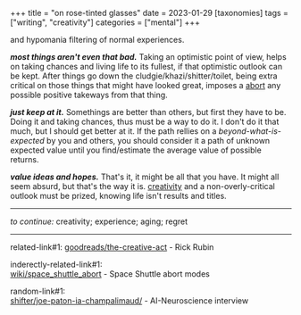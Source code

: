 +++
title = "on rose-tinted glasses"
date = 2023-01-29
[taxonomies]
tags = ["writing", "creativity"]
categories = ["mental"]
+++

and hypomania filtering of normal experiences.

<!-- more -->

***most things aren't even that bad.*** Taking an optimistic point of view,
helps on taking chances and living life to its fullest, if that optimistic
outlook can be kept. After things go down the cludgie/khazi/shitter/toilet,
being extra critical on those things that might have looked great, imposes a
[abort][ir#1] any possible positive takeways from that thing.

***just keep at it.*** Somethings are better than others, but first they have to
be. Doing it and taking chances, thus must be a way to do it. I don't do it that
much, but I should get better at it. If the path rellies on a
*beyond-what-is-expected* by you and others, you should consider it a path of
unknown expected value until you find/estimate the average value of possible
returns.

***value ideas and hopes.*** That's it, it might be all that you have. It might
all seem absurd, but that's the way it is. [creativity][r#1] and a
non-overly-critical outlook must be prized, knowing life isn't results and
titles.

---
*to continue:* creativity; experience; aging; regret

---
related-link#1: [goodreads/the-creative-act][r#1] - Rick Rubin

inderectly-related-link#1:\
[wiki/space_shuttle_abort][ir#1] - Space Shuttle abort modes

random-link#1:\
[shifter/joe-paton-ia-champalimaud/][rand#1] - AI-Neuroscience interview

[rand#1]: https://shifter.pt/2023/01/joe-paton-ia-champalimaud/
[ir#1]: wikipedia.org/wiki/Space_Shuttle_abort_modes
[r#1]: https://www.goodreads.com/book/show/60965426-the-creative-act
